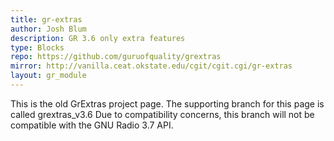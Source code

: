 ```yaml
---
title: gr-extras
author: Josh Blum
description: GR 3.6 only extra features
type: Blocks
repo: https://github.com/guruofquality/grextras
mirror: http://vanilla.ceat.okstate.edu/cgit/cgit.cgi/gr-extras
layout: gr_module
---
```


This is the old GrExtras project page. The supporting branch for this page is called grextras_v3.6 Due to compatibility concerns, this branch will not be compatible with the GNU Radio 3.7 API.
